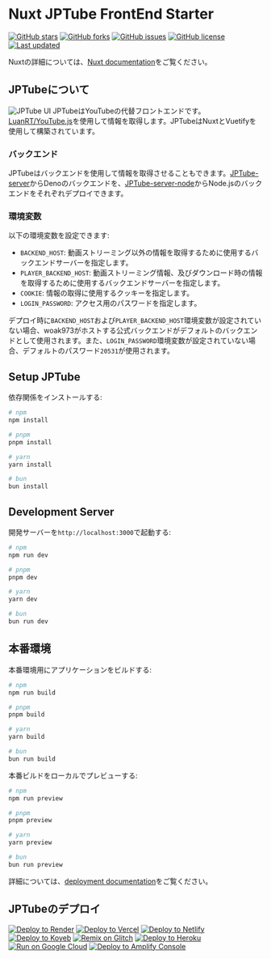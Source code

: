 # Nuxt JPTube FrontEnd Starter
[![GitHub stars](https://img.shields.io/github/stars/woak973/JPTube)](https://github.com/woak973/JPTube/stargazers)
[![GitHub forks](https://img.shields.io/github/forks/woak973/JPTube)](https://github.com/woak973/JPTube/network)
[![GitHub issues](https://img.shields.io/github/issues/woak973/JPTube)](https://github.com/woak973/JPTube/issues)
[![GitHub license](https://img.shields.io/github/license/woak973/JPTube)](https://github.com/woak973/JPTube/blob/master/LICENSE)
[![Last updated](https://img.shields.io/github/last-commit/woak973/JPTube)](https://github.com/woak973/JPTube/commits/master)

Nuxtの詳細については、[Nuxt documentation](https://nuxt.com/docs/getting-started/introduction)をご覧ください。

## JPTubeについて
![JPTube UI](https://github.com/user-attachments/assets/42e33aae-992c-4dae-8067-ce707310d57b)
JPTubeはYouTubeの代替フロントエンドです。[LuanRT/YouTube.js](https://github.com/LuanRT/YouTube.js)を使用して情報を取得します。JPTubeはNuxtとVuetifyを使用して構築されています。

### バックエンド

JPTubeはバックエンドを使用して情報を取得させることもできます。[JPTube-server](https://github.com/woak973/JPTube-server)からDenoのバックエンドを、[JPTube-server-node](https://github.com/woak973/JPTube-server-node)からNode.jsのバックエンドをそれぞれデプロイできます。

### 環境変数

以下の環境変数を設定できます:

- `BACKEND_HOST`: 動画ストリーミング以外の情報を取得するために使用するバックエンドサーバーを指定します。
- `PLAYER_BACKEND_HOST`: 動画ストリーミング情報、及びダウンロード時の情報を取得するために使用するバックエンドサーバーを指定します。
- `COOKIE`: 情報の取得に使用するクッキーを指定します。
- `LOGIN_PASSWORD`: アクセス用のパスワードを指定します。

デプロイ時に`BACKEND_HOST`および`PLAYER_BACKEND_HOST`環境変数が設定されていない場合、woak973がホストする公式バックエンドがデフォルトのバックエンドとして使用されます。また、`LOGIN_PASSWORD`環境変数が設定されていない場合、デフォルトのパスワード`20531`が使用されます。

## Setup JPTube

依存関係をインストールする:

```bash
# npm
npm install

# pnpm
pnpm install

# yarn
yarn install

# bun
bun install
```

## Development Server

開発サーバーを`http://localhost:3000`で起動する:

```bash
# npm
npm run dev

# pnpm
pnpm dev

# yarn
yarn dev

# bun
bun run dev
```

## 本番環境

本番環境用にアプリケーションをビルドする:

```bash
# npm
npm run build

# pnpm
pnpm build

# yarn
yarn build

# bun
bun run build
```

本番ビルドをローカルでプレビューする:

```bash
# npm
npm run preview

# pnpm
pnpm preview

# yarn
yarn preview

# bun
bun run preview
```

詳細については、[deployment documentation](https://nuxt.com/docs/getting-started/deployment)をご覧ください。

## JPTubeのデプロイ

[![Deploy to Render](https://render.com/images/deploy-to-render-button.svg)](https://render.com/deploy?repo=https://github.com/woak973/JPTube)
[![Deploy to Vercel](https://binbashbanana.github.io/deploy-buttons/buttons/official/vercel.svg)](https://vercel.com/new/clone?repository-url=https://github.com/woak973/JPTube)
[![Deploy to Netlify](https://binbashbanana.github.io/deploy-buttons/buttons/official/netlify.svg)](https://app.netlify.com/start/deploy?repository=https://github.com/woak973/JPTube)
[![Deploy to Koyeb](https://binbashbanana.github.io/deploy-buttons/buttons/official/koyeb.svg)](https://app.koyeb.com/deploy?type=git&repository=github.com/woak973/JPTube&branch=master&name=jptube)
[![Remix on Glitch](https://cdn.glitch.com/2703baf2-b643-4da7-ab91-7ee2a2d00b5b%2Fremix-button.svg)](https://glitch.com/edit/#!/import/github/woak973/JPTube)
[![Deploy to Heroku](https://binbashbanana.github.io/deploy-buttons/buttons/official/heroku.svg)](https://heroku.com/deploy/?template=https://github.com/woak973/JPTube)
[![Run on Google Cloud](https://binbashbanana.github.io/deploy-buttons/buttons/official/googlecloud.svg)](https://deploy.cloud.run/?git_repo=https://github.com/woak973/JPTube)
[![Deploy to Amplify Console](https://binbashbanana.github.io/deploy-buttons/buttons/remade/amplifyconsole.svg)](https://console.aws.amazon.com/amplify/home#/deploy?repo=https://github.com/woak973/JPTube)
